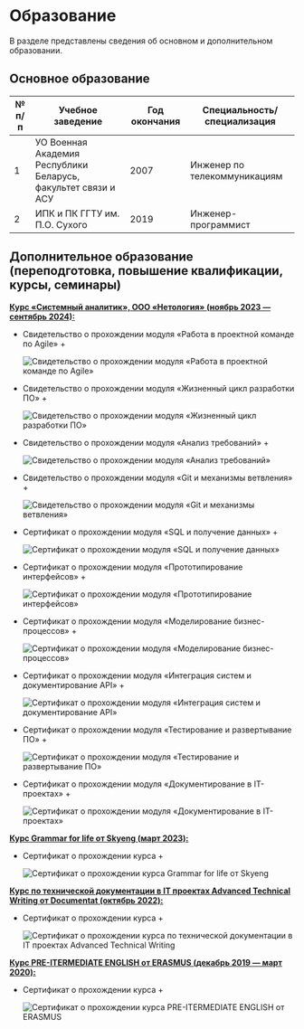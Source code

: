 # Образование

В разделе представлены сведения об основном и дополнительном образовании.

## Основное образование

|№ п/п|Учебное заведение|Год окончания|Специальность/специализация|
|-----|-----------------|-------------|---------------------------|
|1|УО Военная Академия Республики Беларусь, факультет связи и АСУ|2007|Инженер по телекоммуникациям|
|2|ИПК и ПК ГГТУ им. П.О. Сухого|2019|Инженер-программист|

## Дополнительное образование (переподготовка, повышение квалификации, курсы, семинары)

<u>**Курс «Системный аналитик», ООО «Нетология» (ноябрь 2023 — сентябрь 2024):**</u>

<!-- + Диплом профессиональной переподготовки + -->

  <!-- ![](img/documentat.png) -->

+ Свидетельство о прохождении модуля «Работа в проектной команде по Agile» +

  ![Свидетельство о прохождении модуля «Работа в проектной команде по Agile»](img/agile.png)

+ Свидетельство о прохождении модуля «Жизненный цикл разработки ПО» +

  ![Свидетельство о прохождении модуля «Жизненный цикл разработки ПО»](img/life_cicle.png)

+ Свидетельство о прохождении модуля «Анализ требований» +

  ![Свидетельство о прохождении модуля «Анализ требований»](img/req_analise.png)

+ Свидетельство о прохождении модуля «Git и механизмы ветвления» +

  ![Свидетельство о прохождении модуля «Git и механизмы ветвления»](img/git.png)

+ Сертификат о прохождении модуля «SQL и получение данных» +

  ![Сертификат о прохождении модуля «SQL и получение данных»](img/sql.png)

+ Сертификат о прохождении модуля «Прототипирование интерфейсов» +

  ![Сертификат о прохождении модуля «Прототипирование интерфейсов»](img/prototype.png)

+ Сертификат о прохождении модуля «Моделирование бизнес-процессов» +

  ![Сертификат о прохождении модуля «Моделирование бизнес-процессов»](img/bpmn.png)

+ Сертификат о прохождении модуля «Интеграция систем и документирование API» +

  ![Сертификат о прохождении модуля «Интеграция систем и документирование API»](img/api.png)

+ Сертификат о прохождении модуля «Тестирование и развертывание ПО» +

  ![Сертификат о прохождении модуля «Тестирование и развертывание ПО»](img/testing.png)

+ Сертификат о прохождении модуля «Документирование в IT-проектах» +

  ![Сертификат о прохождении модуля «Документирование в IT-проектах»](img/documenting.png)

<u>**Курс Grammar for life от Skyeng (март 2023):**</u>

+ Сертификат о прохождении курса +

  ![Сертификат о прохождении курса Grammar for life от Skyeng](img/grammar.png)

<u>**Курс по технической документации в IT проектах Advanced Technical Writing от Documentat (октябрь 2022):**</u>

+ Сертификат о прохождении курса +

  ![Сертификат о прохождении курса по технической документации в IT проектах Advanced Technical Writing](img/documentat.png)

<u>**Курс PRE-ITERMEDIATE ENGLISH от ERASMUS (декабрь 2019 — март 2020):**</u>

+ Сертификат о прохождении курса +

  ![Сертификат о прохождении курса PRE-ITERMEDIATE ENGLISH от ERASMUS](img/erasmus.png)
